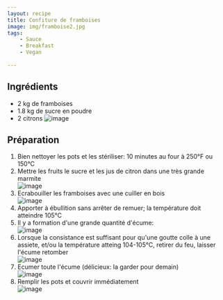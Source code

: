 ```yaml
---
layout: recipe
title: Confiture de framboises
image: img/framboise2.jpg  
tags:
    - Sauce
    - Breakfast
    - Vegan
    
---
```

## Ingrédients
* 2 kg de framboises
* 1.8 kg de sucre en poudre
* 2 citrons
![image](img/framboise8.jpg)   

## Préparation
1. Bien nettoyer les pots et les stériliser: 10 minutes au four à 250°F ou 150°C
2. Mettre les fruits le sucre et les jus de citron dans une très grande marmite    
![image](img/framboise1.jpg)
2. Ecrabouiller les framboises avec une cuiller en bois   
![image](img/framboise7.jpg)
3. Apporter à ébullition sans arrêter de remuer; la température doit atteindre 105°C
4. Il y a formation d'une grande quantité d'écume:       
![image](img/framboise3.jpg)
5. Lorsque la consistance est suffisant pour qu'une goutte colle à une assiete, et/ou la température atteing 104-105°C, retirer du feu, laisser l'écume retomber   
![image](img/framboise4.jpg)
6. Ecumer toute l'écume (délicieux: la garder pour demain)   
![image](img/framboise5.jpg)
7. Remplir les pots et couvrir immédiatement   
![image](img/framboise6.jpg)
